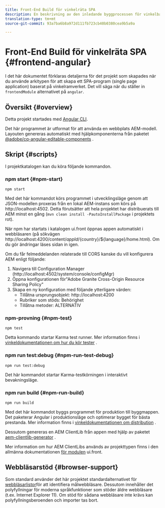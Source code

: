 ```yaml
---
title: Front-End Build för vinkelräta SPA
description: En beskrivning av den inledande byggprocessen för vinkelbaserade SPA-projekt
translation-type: tm+mt
source-git-commit: 93a7ba6b8a972d111fb723cb40b0380cea9b5a9a

---
```



# Front-End Build för vinkelräta SPA {#frontend-angular}

I det här dokumentet förklaras detaljerna för det projekt som skapades när du använde arkitypen för att skapa ett SPA-program (single page application) baserat på vinkelramverket. Det vill säga när du ställer in `frontendModule` alternativet på `angular`.

## Översikt {#overview}

Detta projekt startades med [Angular CLI](https://github.com/angular/angular-cli).

Det här programmet är utformat för att använda en webbplats AEM-modell. Layouten genereras automatiskt med hjälpkomponenterna från paketet [@adobe/cq-angular-editable-components](https://www.npmjs.com/package/@adobe/cq-angular-editable-components) .

## Skript {#scripts}

I projektkatalogen kan du köra följande kommandon.

### npm start {#npm-start}

```
npm start
```

Med det här kommandot körs programmet i utvecklingsläge genom att JSON-modellen proxeras från en lokal AEM-instans som körs på http://localhost:4502. Detta förutsätter att hela projektet har distribuerats till AEM minst en gång (`mvn clean install -PautoInstallPackage` i projektets rot).

När npm har startats i katalogen ui.front öppnas appen automatiskt i webbläsaren (på sökvägen http://localhost:4200/content/${appId}/${country}/${language}/home.html). Om du gör ändringar läses sidan in igen.

Om du får felmeddelanden relaterade till CORS kanske du vill konfigurera AEM enligt följande:

1. Navigera till Configuration Manager (http://localhost:4502/system/console/configMgr)
1. Öppna konfigurationen för&quot;Adobe Granite Cross-Origin Resource Sharing Policy&quot;
1. Skapa en ny konfiguration med följande ytterligare värden:
   * Tillåtna ursprungsobjekt: http://localhost:4200
   * Rubriker som stöds: Behörighet
   * Tillåtna metoder: ALTERNATIV

### npm-provning {#npm-test}

```
npm test
```

Detta kommando startar Karma test runner. Mer information finns i [vinkeldokumentationen om hur du kör tester](https://angular.io/guide/testing) .

### npm run test:debug {#npm-run-test-debug}

```
npm run test:debug
```

Det här kommandot startar Karma-testkörningen i interaktivt bevakningsläge.

### npm run build {#npm-run-build}

```
npm run build
```

Med det här kommandot byggs programmet för produktion till byggmappen. Det paketerar Angular i produktionsläge och optimerar bygget för bästa prestanda. Mer information finns i [vinkeldokumentationen om distribution](https://angular.io/guide/deployment) .

Dessutom genereras en AEM ClientLib från appen med hjälp av paketet [aem-clientlib-generator](https://github.com/wcm-io-frontend/aem-clientlib-generator) .

Mer information om hur AEM ClientLibs används av projekttypen finns i den allmänna dokumentationen [för modulen](uifrontend.md#clientlibs) ui.front.

## Webbläsarstöd {#browser-support}

Som standard använder det här projektet standardalternativet för [webbläsarlistor](https://github.com/browserslist/browserslist)för att identifiera målwebbläsare. Dessutom innehåller det polyfyllningar för moderna språkfunktioner som stöder äldre webbläsare (t.ex. Internet Explorer 11). Om stöd för sådana webbläsare inte krävs kan polyfyllningsberoenden och importer tas bort.
